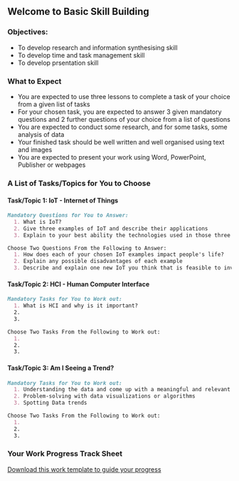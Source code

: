 ## Welcome to Basic Skill Building

### Objectives:
- To develop research and information synthesising skill
- To develop time and task management skill
- To develop prsentation skill

### What to Expect

- You are expected to use three lessons to complete a task of your choice from a given list of tasks
- For your chosen task, you are expected to answer 3 given mandatory questions and 2 further questions of your choice from a list of questions
- You are expected to conduct some research, and for some tasks, some analysis of data
- Your finished task should be well written and well organised using text and images 
- You are expected to present your work using Word, PowerPoint, Publisher or webpages

### A List of Tasks/Topics for You to Choose
#### Task/Topic 1: IoT - Internet of Things
```markdown
Mandatory Questions for You to Answer:
  1. What is IoT?
  2. Give three examples of IoT and describe their applications
  3. Explain to your best ability the technologies used in those three examples of IoT

Choose Two Questions From the Following to Answer:
  1. How does each of your chosen IoT examples impact people's life?
  2. Explain any possible disadvantages of each example
  3. Describe and explain one new IoT you think that is feasible to invent and will positively increase people's quality of life
```
#### Task/Topic 2: HCI - Human Computer Interface

```markdown
Mandatory Tasks for You to Work out:
  1. What is HCI and why is it important?
  2.
  3.

Choose Two Tasks From the Following to Work out:
  1. 
  2.
  3.
``` 
#### Task/Topic 3: Am I Seeing a Trend?

```markdown
Mandatory Tasks for You to Work out:
  1. Understanding the data and come up with a meaningful and relevant hypothesis
  2. Problem-solving with data visualizations or algorithms
  3. Spotting Data trends

Choose Two Tasks From the Following to Work out:
  1. 
  2.
  3.
```
### Your Work Progress Track Sheet
[Download this work template to guide your progress]()



